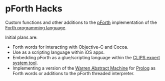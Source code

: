 pForth Hacks
============

Custom functions and other additions to the
[pForth][PFORTH] implementation of the [Forth programming language][FORTH].

Initial plans are:

* Forth words for interacting with Objective-C and Cocoa.
* Use as a scripting language within iOS apps.
* Embedding pForth as a glue/scripting language within the [CLIPS expert system tool][CLIPS].
* Implementing a version of the [Warren Abstract Machine][WAM] for [Prolog][PROLOG] as Forth words or 
additions to the pForth threaded interpreter.

[PROLOG]:http://en.wikipedia.org/wiki/Prolog "Wikipedia article on Prolog"
[FORTH]:http://en.wikipedia.org/wiki/Forth_(programming_language) "Wikipedia article on Forth"
[WAM]:http://en.wikipedia.org/wiki/Warren_Abstract_Machine "Wikipedia article on the WAM"
[PFORTH]:http://www.softsynth.com/pforth/index.php "pForth Home at SoftSynth"
[CLIPS]:https://github.com/nickmain/clips-hacks "CLIPS Hacks Github Repo"